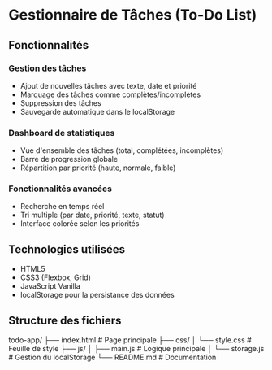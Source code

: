# Gestionnaire de Tâches (To-Do List)
## Fonctionnalités

### Gestion des tâches
- Ajout de nouvelles tâches avec texte, date et priorité
- Marquage des tâches comme complètes/incomplètes
- Suppression des tâches
- Sauvegarde automatique dans le localStorage

### Dashboard de statistiques
- Vue d'ensemble des tâches (total, complétées, incomplètes)
- Barre de progression globale
- Répartition par priorité (haute, normale, faible)

### Fonctionnalités avancées
- Recherche en temps réel
- Tri multiple (par date, priorité, texte, statut)
- Interface colorée selon les priorités

## Technologies utilisées

- HTML5
- CSS3 (Flexbox, Grid)
- JavaScript Vanilla
- localStorage pour la persistance des données

## Structure des fichiers
todo-app/
├── index.html # Page principale
├── css/
│ └── style.css # Feuille de style
├── js/
│ ├── main.js # Logique principale
│ └── storage.js # Gestion du localStorage
└── README.md # Documentation